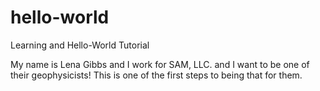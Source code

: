 # hello-world
Learning and Hello-World Tutorial

My name is Lena Gibbs and I work for SAM, LLC. and I want to be one of their geophysicists! This is one of the first steps to being that for them.
